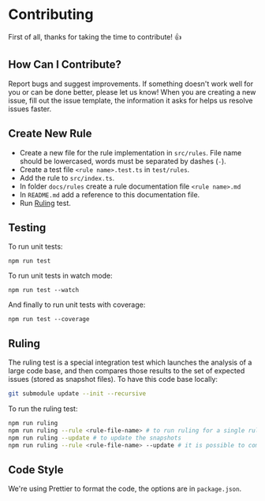 # Contributing

First of all, thanks for taking the time to contribute! :+1:

## How Can I Contribute?

Report bugs and suggest improvements. If something doesn't work well for you or can be done better, please let us know! When you are creating a new issue, fill out the issue template, the information it asks for helps us resolve issues faster.

## Create New Rule

* Create a new file for the rule implementation in `src/rules`. File name should be lowercased, words must be separated by dashes (`-`).
* Create a test file `<rule name>.test.ts` in `test/rules`.
* Add the rule to `src/index.ts`.
* In folder `docs/rules` create a rule documentation file `<rule name>.md`
* In `README.md` add a reference to this documentation file.
* Run [Ruling](#ruling) test.

## Testing

To run unit tests:

```
npm run test
```

To run unit tests in watch mode:

```
npm run test --watch
```

And finally to run unit tests with coverage:

```
npm run test --coverage
```

## <a name="ruling"></a>Ruling

The ruling test is a special integration test which launches the analysis of a large code base,
and then compares those results to the set of expected issues (stored as snapshot files).
To have this code base locally:

```sh
git submodule update --init --recursive
```

To run the ruling test:

```sh
npm run ruling
npm run ruling --rule <rule-file-name> # to run ruling for a single rule
npm run ruling --update # to update the snapshots
npm run ruling --rule <rule-file-name> --update # it is possible to combine both options
```

## Code Style

We're using Prettier to format the code, the options are in `package.json`.

